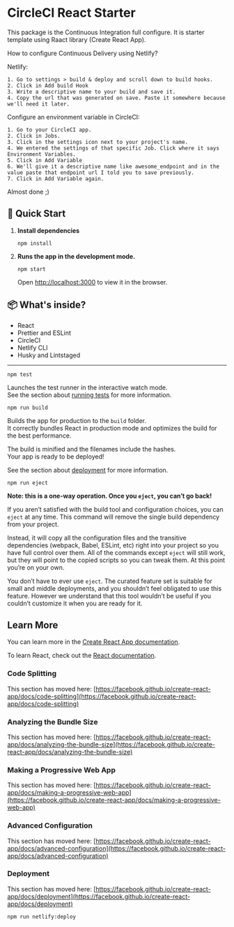 # CircleCI React Starter

This package is the Continuous Integration full configure. It is starter template using Raact library (Create React App).

How to configure Continuous Delivery using Netlify?

Netlify:
```shell
1. Go to settings > build & deploy and scroll down to build hooks.
2. Click in Add build Hook
3. Write a descriptive name to your build and save it.
4. Copy the url that was generated on save. Paste it somewhere because we'll need it later.
```

Configure an environment variable in CircleCI:
```shell
1. Go to your CircleCI app.
2. Click in Jobs.
3. Click in the settings icon next to your project's name.
4. We entered the settings of that specific Job. Click where it says Environment Variables.
5. Click in Add Variable
6. We'll give it a descriptive name like awesome_endpoint and in the value paste that endpoint url I told you to save previously.
7. Click in Add Variable again.
```
Almost done ;)

## 🚀 Quick Start

1.  **Install dependencies**

    ```shell
    npm install
    ```

2.  **Runs the app in the development mode.**
    
    ```shell
    npm start
    ```
    Open [http://localhost:3000](http://localhost:3000) to view it in the browser.

## 📦 What's inside?
* React
* Prettier and ESLint
* CircleCI
* Netlify CLI
* Husky and Lintstaged

---

```shell
npm test
```

Launches the test runner in the interactive watch mode.\
See the section about [running tests](https://facebook.github.io/create-react-app/docs/running-tests) for more information.

```shell
npm run build
```

Builds the app for production to the `build` folder.\
It correctly bundles React in production mode and optimizes the build for the best performance.

The build is minified and the filenames include the hashes.\
Your app is ready to be deployed!

See the section about [deployment](https://facebook.github.io/create-react-app/docs/deployment) for more information.

```shell
npm run eject
```

**Note: this is a one-way operation. Once you `eject`, you can’t go back!**

If you aren’t satisfied with the build tool and configuration choices, you can `eject` at any time. This command will remove the single build dependency from your project.

Instead, it will copy all the configuration files and the transitive dependencies (webpack, Babel, ESLint, etc) right into your project so you have full control over them. All of the commands except `eject` will still work, but they will point to the copied scripts so you can tweak them. At this point you’re on your own.

You don’t have to ever use `eject`. The curated feature set is suitable for small and middle deployments, and you shouldn’t feel obligated to use this feature. However we understand that this tool wouldn’t be useful if you couldn’t customize it when you are ready for it.

## Learn More

You can learn more in the [Create React App documentation](https://facebook.github.io/create-react-app/docs/getting-started).

To learn React, check out the [React documentation](https://reactjs.org/).

### Code Splitting

This section has moved here: [https://facebook.github.io/create-react-app/docs/code-splitting](https://facebook.github.io/create-react-app/docs/code-splitting)

### Analyzing the Bundle Size

This section has moved here: [https://facebook.github.io/create-react-app/docs/analyzing-the-bundle-size](https://facebook.github.io/create-react-app/docs/analyzing-the-bundle-size)

### Making a Progressive Web App

This section has moved here: [https://facebook.github.io/create-react-app/docs/making-a-progressive-web-app](https://facebook.github.io/create-react-app/docs/making-a-progressive-web-app)

### Advanced Configuration

This section has moved here: [https://facebook.github.io/create-react-app/docs/advanced-configuration](https://facebook.github.io/create-react-app/docs/advanced-configuration)

### Deployment

This section has moved here: [https://facebook.github.io/create-react-app/docs/deployment](https://facebook.github.io/create-react-app/docs/deployment)

```shell
npm run netlify:deploy
```
